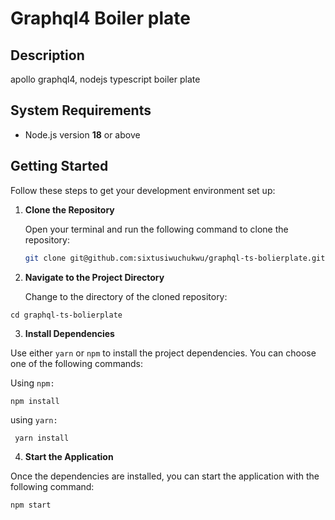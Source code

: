 # Graphql4 Boiler plate

## Description

apollo graphql4, nodejs typescript boiler plate

## System Requirements

- Node.js version **18** or above

## Getting Started

Follow these steps to get your development environment set up:

1. **Clone the Repository**

   Open your terminal and run the following command to clone the repository:

   ```bash
   git clone git@github.com:sixtusiwuchukwu/graphql-ts-bolierplate.git
   ```


 2. **Navigate to the Project Directory**

    Change to the directory of the cloned repository:
   ```
   cd graphql-ts-bolierplate
````
 3. **Install Dependencies**

 Use either ```yarn``` or ```npm``` to install the project dependencies. You can choose one of the following commands:

 Using ```npm:```
   ```
  npm install
```

using ```yarn:```
 ```
  yarn install
```

 4. **Start the Application**

Once the dependencies are installed, you can start the application with the following command:
   ```
   npm start
````